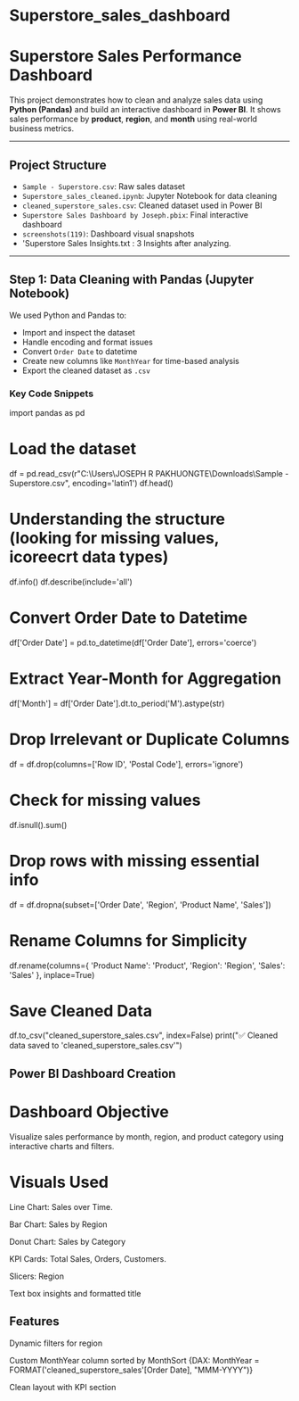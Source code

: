 # Superstore_sales_dashboard


# Superstore Sales Performance Dashboard

This project demonstrates how to clean and analyze sales data using **Python (Pandas)** and build an interactive dashboard in **Power BI**. It shows sales performance by **product**, **region**, and **month** using real-world business metrics.

---

## Project Structure

- `Sample - Superstore.csv`: Raw sales dataset
- `Superstore_sales_cleaned.ipynb`: Jupyter Notebook for data cleaning
- `cleaned_superstore_sales.csv`: Cleaned dataset used in Power BI
- `Superstore Sales Dashboard by Joseph.pbix`: Final interactive dashboard
- `screenshots(119)`:  Dashboard visual snapshots
- 'Superstore Sales Insights.txt : 3 Insights after analyzing. 

---

## Step 1: Data Cleaning with Pandas (Jupyter Notebook)

We used Python and Pandas to:
- Import and inspect the dataset
- Handle encoding and format issues
- Convert `Order Date` to datetime
- Create new columns like `MonthYear` for time-based analysis
- Export the cleaned dataset as `.csv`

### Key Code Snippets

import pandas as pd

# Load the dataset
df = pd.read_csv(r"C:\Users\JOSEPH R PAKHUONGTE\Downloads\Sample - Superstore.csv", encoding='latin1')
df.head()

# Understanding the structure (looking for missing values, icoreecrt data types)
df.info()
df.describe(include='all')

# Convert Order Date to Datetime
df['Order Date'] = pd.to_datetime(df['Order Date'], errors='coerce')

# Extract Year-Month for Aggregation
df['Month'] = df['Order Date'].dt.to_period('M').astype(str)

# Drop Irrelevant or Duplicate Columns
df = df.drop(columns=['Row ID', 'Postal Code'], errors='ignore')

# Check for missing values
df.isnull().sum()

# Drop rows with missing essential info
df = df.dropna(subset=['Order Date', 'Region', 'Product Name', 'Sales'])

# Rename Columns for Simplicity
df.rename(columns={
    'Product Name': 'Product',
    'Region': 'Region',
    'Sales': 'Sales'
}, inplace=True)

# Save Cleaned Data
df.to_csv("cleaned_superstore_sales.csv", index=False)
print("✅ Cleaned data saved to 'cleaned_superstore_sales.csv'")

## Power BI Dashboard Creation ##

# Dashboard Objective #
Visualize sales performance by month, region, and product category using interactive charts and filters.

# Visuals Used #
Line Chart: Sales over Time.

Bar Chart: Sales by Region

Donut Chart: Sales by Category

KPI Cards: Total Sales, Orders, Customers.

Slicers: Region

Text box insights and formatted title

## Features ##
Dynamic filters for region

Custom MonthYear column sorted by MonthSort {DAX: MonthYear = FORMAT('cleaned_superstore_sales'[Order Date], "MMM-YYYY")}

Clean layout with KPI section
